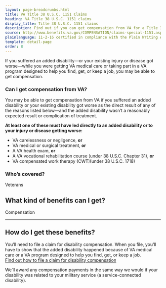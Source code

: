 ```yaml
---
layout: page-breadcrumbs.html
title: VA Title 38 U.S.C. 1151 Claims
heading: VA Title 38 U.S.C. 1151 claims
display_title: Title 38 U.S.C. 1151 claims
description: Find out if you can get compensation from VA for a Title 38 U.S.C. 1151 claim. You may have a claim if you suffered an added disability—or your existing injury or disease got worse—while you were getting VA medical care or taking part in a VA program designed to help you find, get, or keep a job.
source: http://www.benefits.va.gov/COMPENSATION/claims-special-1151.asp
plainlanguage: 11-2-16 certified in compliance with the Plain Writing Act
template: detail-page
order: 8
---
```


<div class="va-introtext">

If you suffered an added disability—or your existing injury or disease got worse—while you were getting VA medical care or taking part in a VA program designed to help you find, get, or keep a job, you may be able to get compensation.

</div>

<div class="feature" markdown="1">

### Can I get compensation from VA?

You may be able to get compensation from VA if you suffered an added disability or your existing disability got worse as the direct result of any of the reasons listed below—and the added disability wasn’t a reasonably expected result or complication of treatment.

**At least one of these must have led directly to an added disability or to your injury or disease getting worse:**
  - VA carelessness or negligence, **or**
  - VA medical or surgical treatment, **or**
  - A VA health exam, **or**
  - A VA vocational rehabilitation course (under 38 U.S.C. Chapter 31), **or**
  - VA compensated work therapy (CWT)(under 38 U.S.C. 1718)

### Who’s covered?
Veterans
</div>

## What kind of benefits can I get?

Compensation

-----

## How do I get these benefits?

You’ll need to file a claim for disability compensation. When you file, you’ll have to show that the added disability happened because of VA medical care or a VA program designed to help you find, get, or keep a job. <br>
[Find out how to file a claim for disability compensation](/disability/how-to-file-claim/)

We’ll award any compensation payments in the same way we would if your disability was related to your military service (a service-connected disability).




